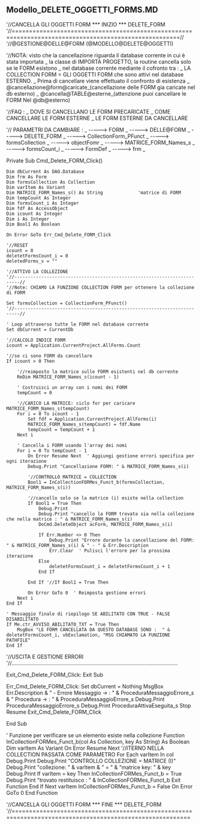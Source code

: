 ## Modello_DELETE_OGGETTI_FORMS.MD







'//CANCELLA GLI OGGETTI FORM *** INIZIO *** DELETE_FORM
'//======================================================================================================//
'//@GESTIONE@DELLE@FORM    (@MODELLO@DELETE@OGGETTI)

'//NOTA: visto che la cancellazione riguarda il database corrente in cui è stata importata _
        la classe di IMPORTA PROGETTO, la routine cancella solo se le FORM esistono _
        nel database corrente mediante il cofronto tra : _
        LA COLLECTION FORM = GLI OGGETTI FORM  che sono attivi nel database ESTERNO. _
        Prima di cancellare viene effettuato il confronto di esistenza _
        @cancellazione@form@caricate_(cancellazione delle FORM gia caricate nel db esterno) _
        @cancella@TABLE@esterne_(attenzione puoi cancellare le FORM Nel @db@esterno)
            
'//FAQ : _
        DOVE SI CANCELLANO LE FORM PRECARICATE _
        COME CANCELLARE LE FORM ESTERNE _
        LE FORM ESTERNE DA CANCELLARE


'// PARAMETRI DA CAMBIARE : _
    -----> FORM _
    -----> DELLE@FORM _
    -----> DELETE_FORM _
    -----> CollectionForm_PFunct _
    -----> formsCollection _
    -----> objectFomr _
    -----> MATRICE_FORM_Names_s _
    -----> formsCount_i _
    -----> FormDef _
    -----> frm _


Private Sub Cmd_Delete_FORM_Click()

    Dim dbCurrent As DAO.Database
    Dim frm As Form
    Dim formsCollection As Collection
    Dim varItem As Variant
    Dim MATRICE_FORM_Names_s() As String             'matrice di FORM
    Dim tempCount As Integer
    Dim formsCount_i As Integer
    Dim fdf As AccessObject
    Dim icount As Integer
    Dim i As Integer
    Dim Bool1 As Boolean
    
    On Error GoTo Err_Cmd_Delete_FORM_Click

    '//RESET
    icount = 0
    deletetFormsCount_i = 0
    deletedForms_s = ""

    '//ATTIVO LA COLLEZIONE
    '//------------------------------------------------------------------------//
    '//Note: CHIAMO LA FUNZIONE COLLECTION FORM per ottenere la collezione di FORM

    Set formsCollection = CollectionForm_PFunct()
    '//------------------------------------------------------------------------//

    ' Loop attraverso tutte le FORM nel database corrente
    Set dbCurrent = CurrentDb

    '//CALCOLO INDICE FORM
    icount = Application.CurrentProject.AllForms.Count

    '//se ci sono FORM da cancellare
    If icount > 0 Then

        '//reimposto la matrice sulle FORM esistenti nel db corrente
        ReDim MATRICE_FORM_Names_s(icount - 1)

        ' Costruisci un array con i nomi dei FORM
        tempCount = 0

        '//CARICO LA MATRICE: ciclo for per caricare MATRICE_FORM_Names_s(tempCount)
        For i = 0 To icount - 1
            Set fdf = Application.CurrentProject.AllForms(i)
            MATRICE_FORM_Names_s(tempCount) = fdf.Name
            tempCount = tempCount + 1
        Next i

        ' Cancella i FORM usando l'array dei nomi
        For i = 0 To tempCount - 1
            On Error Resume Next  ' Aggiungi gestione errori specifica per ogni iterazione
            Debug.Print "Cancellazione FORM: " & MATRICE_FORM_Names_s(i)

            '//CONTROLLO MATRICE = COLLECTION
            Bool1 = InCollectionFORMes_Funct_b(formsCollection, MATRICE_FORM_Names_s(i))

            '//cancello solo se la matrice (i) esiste nella collection
            If Bool1 = True Then
                Debug.Print
                Debug.Print "cancello la FORM trovata sia nella collezione che nella matrice : " & MATRICE_FORM_Names_s(i)
                DoCmd.DeleteObject acForm, MATRICE_FORM_Names_s(i)

                If Err.Number <> 0 Then
                    Debug.Print "Errore durante la cancellazione del FORM: " & MATRICE_FORM_Names_s(i) & " - " & Err.Description
                    Err.Clear  ' Pulisci l'errore per la prossima iterazione
                Else
                    deletetFormsCount_i = deletetFormsCount_i + 1
                End If

            End If '//If Bool1 = True Then

            On Error GoTo 0  ' Reimposta gestione errori
        Next i
    End If

    ' Messaggio finale di riepilogo SE ABILITATO CON TRUE - FALSE DISABILITATO
    If Me.ctr_AVVISO_ABILITATO_TXT = True Then
        MsgBox "LE FORM CANCELLATA DA QUESTO DATABASE SONO :  " & deletetFormsCount_i, vbExclamation, "MSG CHIAMATO LA FUNZIONE PATHFILE"
    End If

'//USCITA  E GESTIONE ERRORI
'//..............................................................................................................

Exit_Cmd_Delete_FORM_Click:
    Exit Sub

Err_Cmd_Delete_FORM_Click:
    Set dbCurrent = Nothing
    MsgBox Err.Description & " - Errore Messaggio -> : " & ProceduraMessaggioErrore_s & " Procedura -> : " & ProceduraMessaggioErrore_s
    Debug.Print ProceduraMessaggioErrore_s
    Debug.Print ProceduraAttivaEseguita_s
    Stop
    Resume Exit_Cmd_Delete_FORM_Click

End Sub

' Funzione per verificare se un elemento esiste nella collezione
Function InCollectionFORMes_Funct_b(col As Collection, key As String) As Boolean
    Dim varItem As Variant
    On Error Resume Next
    '//ITERNO NELLA COLLECTION PASSATA COME PARAMETRO
    For Each varItem In col
        Debug.Print
        Debug.Print "CONTROLLO COLLEZIONE = MATRICE (I)"
        Debug.Print "collezione: " & varItem & " = " & "matrice key: " & key
        Debug.Print
        If varItem = key Then
            InCollectionFORMes_Funct_b = True
            Debug.Print "trovato restituisco : " & InCollectionFORMes_Funct_b
            Exit Function
        End If
    Next varItem
    InCollectionFORMes_Funct_b = False
    On Error GoTo 0
End Function




'//CANCELLA GLI OGGETTI FORM *** FINE *** DELETE_FORM
'//=========================================================================================================
